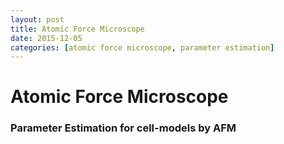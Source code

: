 ```yaml
---
layout: post
title: Atomic Force Microscope
date: 2015-12-05
categories: [atomic force microscope, parameter estimation]
---
```

# Atomic Force Microscope #

### Parameter Estimation for cell-models by AFM ###
